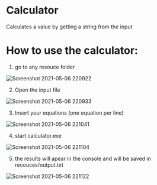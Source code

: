 # Calculator
Calculates a value by getting a string from the input

<h1>How to use the calculator:</h1>

1. go to any resouce folder

![Screenshot 2021-05-06 220922](https://user-images.githubusercontent.com/39218621/117360490-2782d300-aeb9-11eb-84bb-ec864155550e.png)


2. Open the input file

![Screenshot 2021-05-06 220933](https://user-images.githubusercontent.com/39218621/117360480-23ef4c00-aeb9-11eb-8fad-886edc92e4b9.png)


3. Insert your equations (one equation per line)

![Screenshot 2021-05-06 221041](https://user-images.githubusercontent.com/39218621/117360462-1f2a9800-aeb9-11eb-86a2-e4efac4e3031.png)


4. start calculator.exe

![Screenshot 2021-05-06 221104](https://user-images.githubusercontent.com/39218621/117360445-18038a00-aeb9-11eb-8984-be3a144e2b9c.png)

5. the results will apear in the console and will be saved in recouces/output.txt

![Screenshot 2021-05-06 221122](https://user-images.githubusercontent.com/39218621/117360423-1043e580-aeb9-11eb-9bf4-fbddbfd14016.png)
